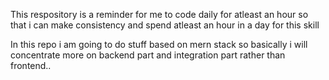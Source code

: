 This respository is a reminder for me to code daily for atleast an hour so that i can make consistency and spend atleast an hour in a day for this skill

In this repo i am going to do stuff based on mern stack so basically i will concentrate more on backend part and integration part rather than frontend..
